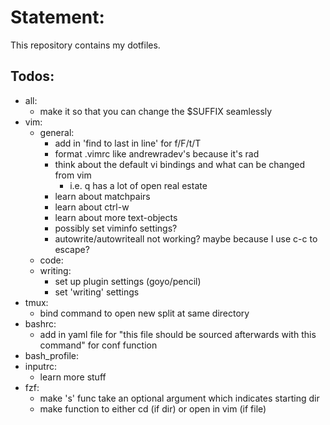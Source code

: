 # Statement:
This repository contains my dotfiles.

## Todos:
- all:
	- make it so that you can change the $SUFFIX seamlessly
- vim:
	- general:
		- add in 'find to last in line' for f/F/t/T
		- format .vimrc like andrewradev's because it's rad
		- think about the default vi bindings and what can be changed from vim
			- i.e. q has a lot of open real estate
		- learn about matchpairs
		- learn about ctrl-w
		- learn about more text-objects
		- possibly set viminfo settings?
		- autowrite/autowriteall not working? maybe because I use c-c to escape?
	- code:
	- writing:
		- set up plugin settings (goyo/pencil) 
		- set 'writing' settings
- tmux:
	- bind command to open new split at same directory
- bashrc:
	- add in yaml file for "this file should be sourced afterwards with this command" for conf function
- bash\_profile:
- inputrc:
	- learn more stuff
- fzf:
	- make 's' func take an optional argument which indicates starting dir
	- make function to either cd (if dir) or open in vim (if file)
